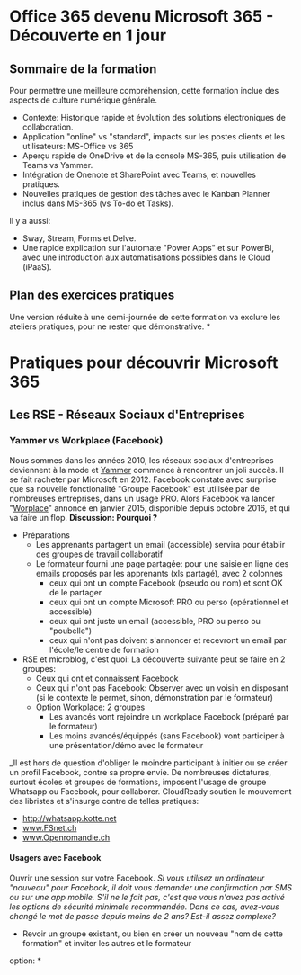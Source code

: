 # Office 365 devenu Microsoft 365 - Découverte en 1 jour
## Sommaire de la formation
Pour permettre une meilleure compréhension, cette formation inclue des aspects de culture numérique générale.
* Contexte: Historique rapide et évolution des solutions électroniques de collaboration.
* Application "online" vs "standard", impacts sur les postes clients et les utilisateurs: MS-Office vs 365
* Aperçu rapide de OneDrive et de la console MS-365, puis utilisation de Teams vs Yammer. 
* Intégration de Onenote et SharePoint avec Teams, et nouvelles pratiques.
* Nouvelles pratiques de gestion des tâches avec le Kanban Planner inclus dans MS-365 (vs To-do et Tasks).

Il y a aussi: 
* Sway, Stream, Forms et Delve. 
* Une rapide explication sur l'automate "Power Apps" et sur PowerBI, avec une introduction aux automatisations possibles dans le Cloud (iPaaS).

## Plan des exercices pratiques
Une version réduite à une demi-journée de cette formation va exclure les ateliers pratiques, pour ne rester que démonstrative.
* 

# Pratiques pour découvrir Microsoft 365
## Les RSE - Réseaux Sociaux d'Entreprises
### Yammer vs Workplace (Facebook)
Nous sommes dans les années 2010, les réseaux sociaux d'entreprises deviennent à la mode et [Yammer](https://fr.wikipedia.org/wiki/Yammer) commence à rencontrer un joli succès. Il se fait racheter par Microsoft en 2012. Facebook constate avec surprise que sa nouvelle fonctionalité "Groupe Facebook" est utilisée par de nombreuses entreprises, dans un usage PRO. Alors Facebook va lancer "[Worplace](https://en.wikipedia.org/wiki/Workplace_by_Facebook)" annoncé en janvier 2015, disponible depuis octobre 2016, et qui va faire un flop. __Discussion: Pourquoi ?__
* Préparations
  * Les apprenants partagent un email (accessible) servira pour établir des groupes de travail collaboratif
  * Le formateur fourni une page partagée: pour une saisie en ligne des emails proposés par les apprenants (xls partagé), avec 2 colonnes
    * ceux qui ont un compte Facebook (pseudo ou nom) et sont OK de le partager
    * ceux qui ont un compte Microsoft PRO ou perso (opérationnel et accessible)
    * ceux qui ont juste un email (accessible, PRO ou perso ou "poubelle")
    * ceux qui n'ont pas doivent s'annoncer et recevront un email par l'école/le centre de formation
* RSE et microblog, c'est quoi: La découverte suivante peut se faire en 2 groupes:
  * Ceux qui ont et connaissent Facebook
  * Ceux qui n'ont pas Facebook: Observer avec un voisin en disposant (si le contexte le permet, sinon, démonstration par le formateur)
  * Option Workplace: 2 groupes
    * Les avancés vont rejoindre un workplace Facebook (préparé par le formateur)
    * Les moins avancés/équippés (sans Facebook) vont participer à une présentation/démo avec le formateur

_Il est hors de question d'obliger le moindre participant à initier ou se créer un profil Facebook, contre sa propre envie. De nombreuses dictatures, surtout écoles et groupes de formations, imposent l'usage de groupe Whatsapp ou Facebook, pour collaborer. CloudReady soutien le mouvement des libristes et s'insurge contre de telles pratiques:
* http://whatsapp.kotte.net
* www.FSnet.ch
* www.Openromandie.ch 
#### Usagers avec Facebook
Ouvrir une session sur votre Facebook. _Si vous utilisez un ordinateur "nouveau" pour Facebook, il doit vous demander une confirmation par SMS ou sur une app mobile. S'il ne le fait pas, c'est que vous n'avez pas activé les options de sécurité minimale recommandée. Dans ce cas, avez-vous changé le mot de passe depuis moins de 2 ans? Est-il assez complexe?_
* Revoir un groupe existant, ou bien en créer un nouveau "nom de cette formation" et inviter les autres et le formateur

option:
* 
